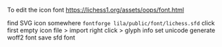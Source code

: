 To edit the icon font https://lichess1.org/assets/oops/font.html

find SVG icon somewhere
`fontforge lila/public/font/lichess.sfd`
click first empty icon
file > import
right click > glyph info
set unicode
generate woff2 font
save sfd font
